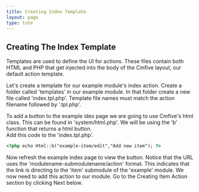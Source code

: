 ```yaml
---
title: Creating Index Template
layout: page
type: tute
---
```


## Creating The Index Template

Templates are used to define the UI for actions. These files contain both HTML and PHP that get injected into the body of the Cmfive layout, our default action template. 

Let's create a template for our example module's index action. Create a folder called 'templates' in our example module. In that folder create a new file called 'index.tpl.php'. Template file names must match the action filename followed by '.tpl.php'.

To add a button to the example idex page we are going to use Cmfive's html class. This can be found in 'system/html.php'. We will be using the 'b' function that returns a html button.<br />
Add this code to the 'index.tpl.php'.
```html
<?php echo Html::b("example-item/edit","Add new item"); ?>
```
Now refresh the example index page to view the button. Notice that the URL uses the 'modulename-submodulename/action' format. This indicates that the link is directing to the 'item' submodule of the 'example' module. We now need to add this action to our module. Go to the Creating Item Action section by clicking Next below.

